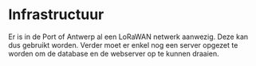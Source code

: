 # Infrastructuur

Er is in de Port of Antwerp al een LoRaWAN netwerk aanwezig. Deze kan dus gebruikt worden.
Verder moet er enkel nog een server opgezet te worden om de database en de webserver op te kunnen draaien.